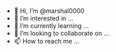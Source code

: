   - 👋 Hi, I’m @marshal0000
- 👀 I’m interested in ...
- 🌱 I’m currently learning ...
- 💞️ I’m looking to collaborate on ...
- 📫 How to reach me ...

<!---
marshal0000/marshal0000 is a ✨ special ✨ repository because its `README.md` (this file) appears on your GitHub profile.
You can click the Preview link to take a look at your changes.
0wwispkaoapsi2eipq[eqe[ieieiqe-qw[ei0ieiq]eiqe[iqee-weieiqw-eieq0eqi-0wei-2e04-=2=2-e-2oe-o==2e=we]ewe=weoew0wri0ruir9uru34-urur23r=3
r23or
3ro23=232=2=03-rwepwrwrwprii4r-p3-r3i43-4-3riowerw;riw;riw[proiwprirperi[ri[0piwirw[ir-3r2o3[3

